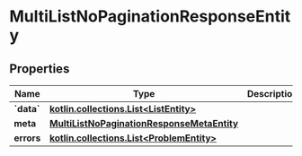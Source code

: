 
# MultiListNoPaginationResponseEntity

## Properties
Name | Type | Description | Notes
------------ | ------------- | ------------- | -------------
**&#x60;data&#x60;** | [**kotlin.collections.List&lt;ListEntity&gt;**](ListEntity.md) |  |  [optional]
**meta** | [**MultiListNoPaginationResponseMetaEntity**](MultiListNoPaginationResponseMetaEntity.md) |  |  [optional]
**errors** | [**kotlin.collections.List&lt;ProblemEntity&gt;**](ProblemEntity.md) |  |  [optional]



